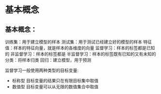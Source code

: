 # 基本概念
## 基本概念：
训练集：用于建立模型的样本
测试集：用于测试已经建立好的模型的样本
特征值：样本的特征向量，就是样本的各维度的向量
监督学习：样本的标签都是已知的
非监督学习：样本的标签都是
半监督学习：样本的标签既有已知的又有未知的
分类：将样本归类
回归：建立模型，用于预测

监督学习一般使用两种类型的目标变量:
* 标称型 目标变量的结果只在有限目标集中取值
* 数值型 目标变量可以从无限的数值集合中取值